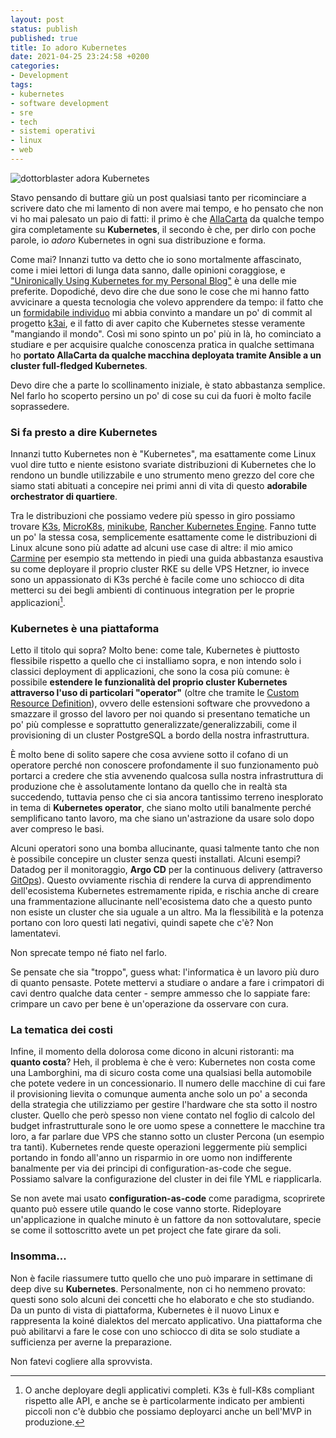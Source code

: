 ```yaml
---
layout: post
status: publish
published: true
title: Io adoro Kubernetes
date: 2021-04-25 23:24:58 +0200
categories:
- Development
tags:
- kubernetes
- software development
- sre
- tech
- sistemi operativi
- linux
- web
---
```


![dottorblaster adora Kubernetes](https://gitlab.com/dottorblaster/blog-images/-/raw/master/images/kubernetes/adoro_kubernetes.png)

Stavo pensando di buttare giù un post qualsiasi tanto per ricominciare a scrivere dato che mi lamento di non avere mai tempo, e ho pensato che non vi ho mai palesato un paio di fatti: il primo è che [AllaCarta](https://allacarta.menu/) da qualche tempo gira completamente su **Kubernetes**, il secondo è che, per dirlo con poche parole, io _adoro_ Kubernetes in ogni sua distribuzione e forma.

Come mai? Innanzi tutto va detto che io sono mortalmente affascinato, come i miei lettori di lunga data sanno, dalle opinioni coraggiose, e ["Unironically Using Kubernetes for my Personal Blog"](https://mbuffett.com/posts/kubernetes-setup/) è una delle mie preferite. Dopodiché, devo dire che due sono le cose che mi hanno fatto avvicinare a questa tecnologia che volevo apprendere da tempo: il fatto che un [formidabile individuo](https://github.com/Gsantomaggio) mi abbia convinto a mandare un po' di commit al progetto [k3ai](https://github.com/kf5i/k3ai-core), e il fatto di aver capito che Kubernetes stesse veramente "mangiando il mondo". Così mi sono spinto un po' più in là, ho cominciato a studiare e per acquisire qualche conoscenza pratica in qualche settimana ho **portato AllaCarta da qualche macchina deployata tramite Ansible a un cluster full-fledged Kubernetes**.

Devo dire che a parte lo scollinamento iniziale, è stato abbastanza semplice. Nel farlo ho scoperto persino un po' di cose su cui da fuori è molto facile soprassedere.

### Si fa presto a dire Kubernetes
Innanzi tutto Kubernetes non è "Kubernetes", ma esattamente come Linux vuol dire tutto e niente esistono svariate distribuzioni di Kubernetes che lo rendono un bundle utilizzabile e uno strumento meno grezzo del core che siamo stati abituati a concepire nei primi anni di vita di questo **adorabile orchestrator di quartiere**.

Tra le distribuzioni che possiamo vedere più spesso in giro possiamo trovare [K3s](https://k3s.io/), [MicroK8s](https://microk8s.io/), [minikube](https://minikube.sigs.k8s.io/docs/), [Rancher Kubernetes Engine](https://rancher.com/products/rke/). Fanno tutte un po' la stessa cosa, semplicemente esattamente come le distribuzioni di Linux alcune sono più adatte ad alcuni use case di altre: il mio amico [Carmine](https://github.com/CDimonaco) per esempio sta mettendo in piedi una guida abbastanza esaustiva su come deployare il proprio cluster RKE su delle VPS Hetzner, io invece sono un appassionato di K3s perché è facile come uno schiocco di dita metterci su dei begli ambienti di continuous integration per le proprie applicazioni[^1].

### Kubernetes è una piattaforma
Letto il titolo qui sopra? Molto bene: come tale, Kubernetes è piuttosto flessibile rispetto a quello che ci installiamo sopra, e non intendo solo i classici deployment di applicazioni, che sono la cosa più comune: è possibile **estendere le funzionalità del proprio cluster Kubernetes attraverso l'uso di particolari "operator"** (oltre che tramite le [Custom Resource Definition](https://kubernetes.io/docs/tasks/extend-kubernetes/custom-resources/custom-resource-definitions/)), ovvero delle estensioni software che provvedono a smazzare il grosso del lavoro per noi quando si presentano tematiche un po' più complesse e soprattutto generalizzate/generalizzabili, come il provisioning di un cluster PostgreSQL a bordo della nostra infrastruttura.

È molto bene di solito sapere che cosa avviene sotto il cofano di un operatore perché non conoscere profondamente il suo funzionamento può portarci a credere che stia avvenendo qualcosa sulla nostra infrastruttura di produzione che è assolutamente lontano da quello che in realtà sta succedendo, tuttavia penso che ci sia ancora tantissimo terreno inesplorato in tema di **Kubernetes operator**, che siano molto utili banalmente perché semplificano tanto lavoro, ma che siano un'astrazione da usare solo dopo aver compreso le basi.

Alcuni operatori sono una bomba allucinante, quasi talmente tanto che non è possibile concepire un cluster senza questi installati. Alcuni esempi? Datadog per il monitoraggio, **Argo CD** per la continuous delivery (attraverso [GitOps](https://www.gitops.tech/)). Questo ovviamente rischia di rendere la curva di apprendimento dell'ecosistema Kubernetes estremamente ripida, e rischia anche di creare una frammentazione allucinante nell'ecosistema dato che a questo punto non esiste un cluster che sia uguale a un altro. Ma la flessibilità e la potenza portano con loro questi lati negativi, quindi sapete che c'è? Non lamentatevi.

Non sprecate tempo né fiato nel farlo.

Se pensate che sia "troppo", guess what: l'informatica è un lavoro più duro di quanto pensaste. Potete mettervi a studiare o andare a fare i crimpatori di cavi dentro qualche data center - sempre ammesso che lo sappiate fare: crimpare un cavo per bene è un'operazione da osservare con cura.

### La tematica dei costi
Infine, il momento della dolorosa come dicono in alcuni ristoranti: ma **quanto costa**? Heh, il problema è che è vero: Kubernetes non costa come una Lamborghini, ma di sicuro costa come una qualsiasi bella automobile che potete vedere in un concessionario. Il numero delle macchine di cui fare il provisioning lievita o comunque aumenta anche solo un po' a seconda della strategia che utilizziamo per gestire l'hardware che sta sotto il nostro cluster. Quello che però spesso non viene contato nel foglio di calcolo del budget infrastrutturale sono le ore uomo spese a connettere le macchine tra loro, a far parlare due VPS che stanno sotto un cluster Percona (un esempio tra tanti). Kubernetes rende queste operazioni leggermente più semplici portando in fondo all'anno un risparmio in ore uomo non indifferente banalmente per via dei principi di configuration-as-code che segue. Possiamo salvare la configurazione del cluster in dei file YML e riapplicarla.

Se non avete mai usato **configuration-as-code** come paradigma, scoprirete quanto può essere utile quando le cose vanno storte. Rideployare un'applicazione in qualche minuto è un fattore da non sottovalutare, specie se come il sottoscritto avete un pet project che fate girare da soli.

### Insomma...
Non è facile riassumere tutto quello che uno può imparare in settimane di deep dive su **Kubernetes**. Personalmente, non ci ho nemmeno provato: questi sono solo alcuni dei concetti che ho elaborato e che sto studiando. Da un punto di vista di piattaforma, Kubernetes è il nuovo Linux e rappresenta la koiné dialektos del mercato applicativo. Una piattaforma che può abilitarvi a fare le cose con uno schiocco di dita se solo studiate a sufficienza per averne la preparazione.

Non fatevi cogliere alla sprovvista.

[^1]: O anche deployare degli applicativi completi. K3s è full-K8s compliant rispetto alle API, e anche se è particolarmente indicato per ambienti piccoli non c'è dubbio che possiamo deployarci anche un bell'MVP in produzione.
